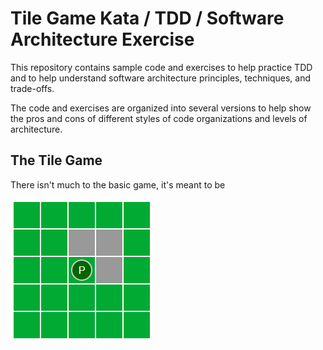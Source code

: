 # Tile Game Kata / TDD / Software Architecture Exercise

This repository contains sample code and exercises to help practice TDD 
and to help understand software architecture principles, techniques, 
and trade-offs.

The code and exercises are organized into several versions to help show 
the pros and cons of different styles of code organizations and levels 
of architecture.

## The Tile Game

There isn't much to the basic game, it's meant to be 

![Tile Game](tilegame.png)